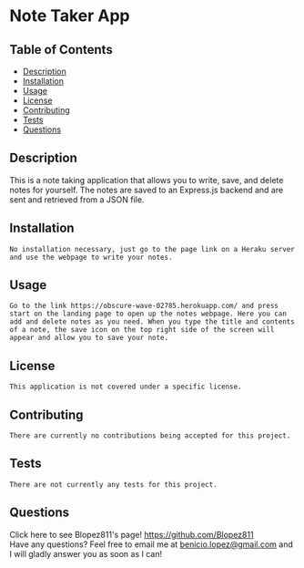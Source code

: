  # Note Taker App
  
  ## Table of Contents
  * [Description](https://github.com/Blopez811/note-taker-app#description)
  * [Installation](https://github.com/Blopez811/note-taker-app#installation)
  * [Usage](https://github.com/Blopez811/note-taker-app#usage)
  * [License](https://github.com/Blopez811/note-taker-app#license)
  * [Contributing](https://github.com/Blopez811/note-taker-app#contributing)
  * [Tests](https://github.com/Blopez811/note-taker-app#tests)
  * [Questions](https://github.com/Blopez811/note-taker-app#questions)

  ## Description
   This is a note taking application that allows you to write, save, and delete  notes for yourself. The notes are saved to an Express.js backend and are sent and retrieved from a JSON file.

  ## Installation
    No installation necessary, just go to the page link on a Heraku server and use the webpage to write your notes.

  ## Usage
    Go to the link https://obscure-wave-02785.herokuapp.com/ and press start on the landing page to open up the notes webpage. Here you can add and delete notes as you need. When you type the title and contents of a note, the save icon on the top right side of the screen will appear and allow you to save your note.

  ## License  
    This application is not covered under a specific license.
  ## Contributing
    There are currently no contributions being accepted for this project.

  ## Tests
    There are not currently any tests for this project. 

  ## Questions
  Click here to see Blopez811's page! https://github.com/Blopez811  
  Have any questions? Feel free to email me at benicio.lopez@gmail.com and I will gladly answer you as soon as I can!